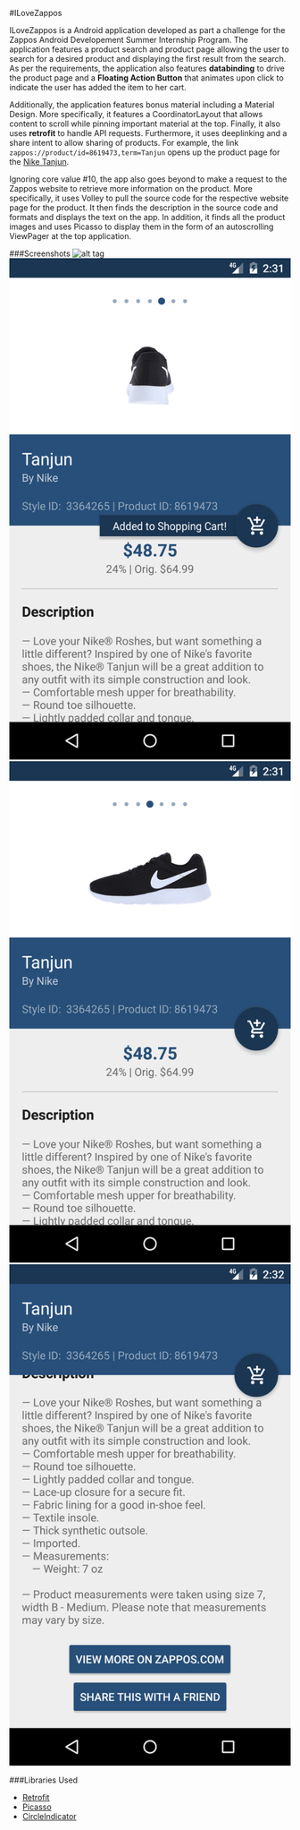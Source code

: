 #ILoveZappos

ILoveZappos is a Android application developed as part a challenge for the Zappos Android Developement Summer Internship Program. The application features a product search and product page allowing the user to search for a desired product and displaying the first result from the search.  As per the requirements, the application also features **databinding** to drive the product page and a **Floating Action Button** that animates upon click to indicate the user has added the item to her cart. 

Additionally, the application features bonus material including a Material Design. More specifically, it features a CoordinatorLayout that allows content to scroll while pinning important material at the top. Finally, it also uses **retrofit** to handle API requests. Furthermore, it uses deeplinking and a share intent to allow sharing of products. For example, the link ```zappos://product/id=8619473,term=Tanjun``` opens up the product page for the [Nike Tanjun](http://www.zappos.com/p/nike-tanjun-black-white/product/8619473/color/151).

Ignoring core value #10, the app also goes beyond to make a request to the Zappos website to retrieve more information on the product. More specifically, it uses Volley to pull the source code for the respective website page for the product. It then finds the description in the source code and formats and displays the text on the app. In addition, it finds all the product images and uses Picasso to display them in the form of an autoscrolling ViewPager at the top application. 

###Screenshots
![alt tag](https://github.com/vkhemlani96/ILoveZappos/blob/master/screenshots/1.jpg)
![alt tag](https://github.com/vkhemlani96/ILoveZappos/blob/master/screenshots/2.png)
![alt tag](https://github.com/vkhemlani96/ILoveZappos/blob/master/screenshots/3.png)
![alt tag](https://github.com/vkhemlani96/ILoveZappos/blob/master/screenshots/4.png)

###Libraries Used
- [Retrofit](https://square.github.io/retrofit/)
- [Picasso](http://square.github.io/picasso/)
- [CircleIndicator](https://github.com/ongakuer/CircleIndicator)
